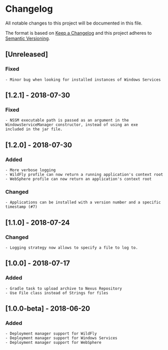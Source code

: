 # Changelog
All notable changes to this project will be documented in this file.

The format is based on [Keep a Changelog](http://keepachangelog.com/en/1.0.0/)
and this project adheres to [Semantic Versioning](http://semver.org/spec/v2.0.0.html).


## [Unreleased]

### Fixed
	- Minor bug when looking for installed instances of Windows Services

## [1.2.1] - 2018-07-30
### Fixed
    - NSSM executable path is passed as an argument in the WindowsServiceManager constructor, instead of using an exe 
    included in the jar file.

## [1.2.0] - 2018-07-30
### Added 
    - More verbose logging
    - WildFly profile can now return a running application's context root
    - WebSphere profile can now return an application's context root
    
### Changed
    - Applications can be installed with a version number and a specific timestamp (#7)

## [1.1.0] - 2018-07-24
### Changed
    - Logging strategy now allows to specify a file to log to.

## [1.0.0] - 2018-07-17
### Added
	- Gradle task to upload archive to Nexus Repository
	- Use File class instead of Strings for files

## [1.0.0-beta] - 2018-06-20

### Added
	- Deployment manager support for WildFly
	- Deployment manager support for Windows Services
	- Deployment manager support for WebSphere